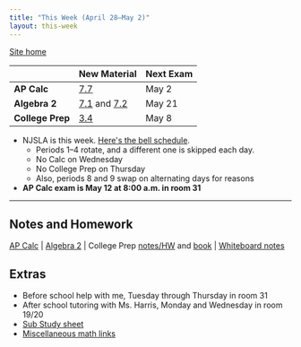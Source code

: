 ```yaml
---
title: "This Week (April 28–May 2)"
layout: this-week
---
```


[Site home](./)

|                  | New Material                                                                                                                                  | Next Exam |
| ---------------- | --------------------------------------------------------------------------------------------------------------------------------------------- | --------- |
| **AP Calc**      | [7.7](./calc-for-ap-larson/7.7-indeterminate-forms-and-lhopitals-rule.md)                                                                     | May 2     |
| **Algebra 2**    | [7.1](./envision-algebra-2/7-1-trigonometric-functions-and-acute-angles.md) and [7.2](./envision-algebra-2/7-2-angles-and-the-unit-circle.md) | May 21    |
| **College Prep** | [3.4](./openstax-elementary-algebra-2e/3-4-solve-geometry-applications-triangles-rectangles-and-the-pythagorean-theorem.md)                   | May 8     |

- NJSLA is this week. [Here's the bell schedule](https://cdn.smore.com/u/thumbs/9a0f/thumb-cfbd3771eebdecbd33ea78e8ef380ab3.jpeg).
  - Periods 1–4 rotate, and a different one is skipped each day.
  - No Calc on Wednesday
  - No College Prep on Thursday
  - Also, periods 8 and 9 swap on alternating days for reasons
- **AP Calc exam is May 12 at 8:00 a.m. in room 31**

---

## Notes and Homework

[AP Calc](./calc-for-ap-larson/) \| [Algebra 2](./envision-algebra-2/) \| College Prep [notes/HW](./openstax-elementary-algebra-2e/) and [book](https://openstax.org/books/elementary-algebra-2e/pages/2-introduction) \| [Whiteboard notes](https://1drv.ms/o/c/c4097c61e06a2b97/EpojsyS4IFdOp0qZoDZdHikBZAinLWQ3ncbWjBZVKo0vtQ?e=5egVmL)

## Extras

- Before school help with me, Tuesday through Thursday in room 31
- After school tutoring with Ms. Harris, Monday and Wednesday in room 19/20
- [Sub Study sheet](https://docs.google.com/spreadsheets/d/1cOCYZAF-hvZ42TtM_6EWiE3OjpTO7w4Vou7y87UMICU/edit?pli=1&gid=0#gid=0)
- [Miscellaneous math links](./misc/math-links.md)
